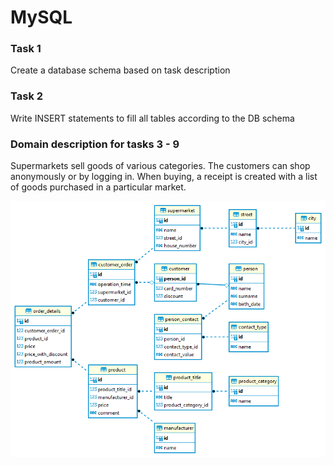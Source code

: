 # MySQL

### Task 1

Create a database schema based on task description

### Task 2

Write INSERT statements to fill all tables according to the DB schema

### Domain description  for tasks 3 - 9

Supermarkets sell goods of various categories. The customers can shop anonymously or by logging in. When buying, a receipt is created with a list of goods purchased in a particular market. 

![DBSchema](/MySQL/03.Select/marketplace.jpg "marketplace")
